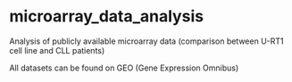 # microarray_data_analysis
Analysis of publicly available microarray data (comparison between U-RT1 cell line and CLL patients)

All datasets can be found on GEO (Gene Expression Omnibus)
